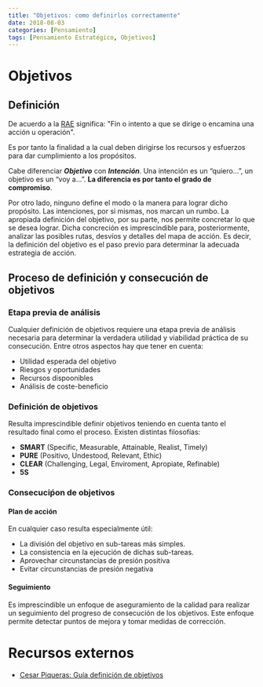 ```yaml
---
title: "Objetivos: como definirlos correctamente"
date: 2018-08-03
categories: [Pensamiento]
tags: [Pensamiento Estratégico, Objetivos]
---
```


# Objetivos
## Definición
De acuerdo a la [RAE](https://dle.rae.es/objetivo) significa: "Fin o intento a que se dirige o encamina una acción u operación".

Es por tanto la finalidad a la cual deben dirigirse los recursos y esfuerzos para dar cumplimiento a los propósitos.

Cabe diferenciar ***Objetivo*** con ***Intención***. Una intención es un “quiero…”, un objetivo es un “voy a…”. **La diferencia es por tanto el grado de compromiso**. 

Por otro lado, ninguno define el modo o la manera para lograr dicho propósito. Las intenciones, por si mismas, nos marcan un rumbo. La apropiada definición del objetivo, por su parte, nos permite concretar lo que se desea lograr. Dicha concreción es imprescindible para, posteriormente, analizar las posibles rutas, desvíos y detalles del mapa de acción. Es decir, la definición del objetivo es el paso previo para determinar la adecuada estrategia de acción.

## Proceso de definición y consecución de objetivos
### Etapa previa de análisis
Cualquier definición de objetivos requiere una etapa previa de análisis necesaria para determinar la verdadera utilidad y viabilidad práctica de su consecución. Entre otros aspectos hay que tener en cuenta:
- Utilidad esperada del objetivo
- Riesgos y oportunidades
- Recursos dispoonibles
- Análisis de coste-beneficio

### Definición de objetivos
Resulta imprescindible definir objetivos teniendo en cuenta tanto el resultado final como el proceso. Existen distintas filosofías:

- **SMART** (Specific, Measurable, Attainable, Realist, Timely)
- **PURE** (Positivo, Undestood, Relevant, Ethic)
- **CLEAR** (Challenging, Legal, Enviroment, Apropiate, Refinable)
- **5S**

### Consecuciṕon de objetivos
#### Plan de acción
En cualquier caso resulta especialmente útil:
- La división del objetivo en sub-tareas más simples.
- La consistencia en la ejecución de dichas sub-tareas.
- Aprovechar circunstancias de presión positiva
- Evitar circunstancias de presión negativa

#### Seguimiento
Es imprescindible un enfoque de aseguramiento de la calidad para realizar un seguimiento del progreso de consecución de los objetivos. Este enfoque permite detectar puntos de mejora y tomar medidas de corrección.

# Recursos externos
- [Cesar Piqueras: Guía definición de objetivos](https://www.cesarpiqueras.com/guia-para-definicion-de-objetivos/) 
